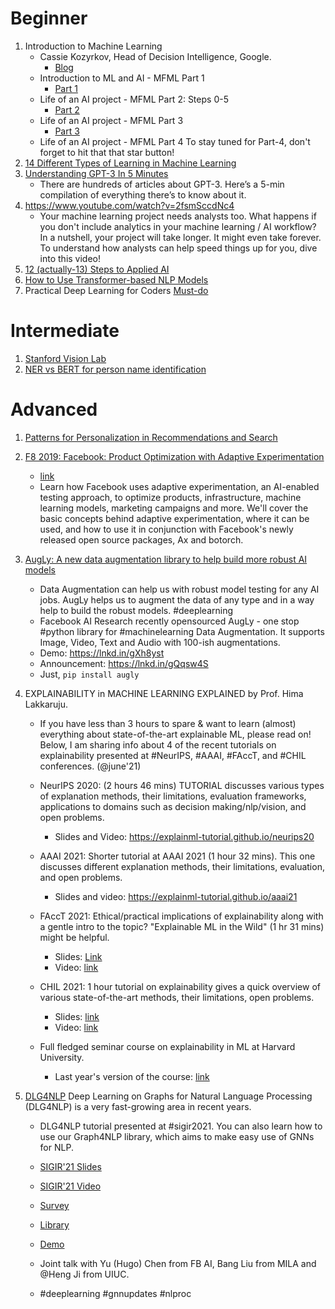 # Beginner 
1. Introduction to Machine Learning  
	- Cassie Kozyrkov, Head of Decision Intelligence, Google. 
		- [Blog](https://kozyrkov.medium.com/)
	- Introduction to ML and AI - MFML Part 1
		- [Part 1](https://www.youtube.com/watch?v=fgF6XzcK3jw)
	- Life of an AI project - MFML Part 2: Steps 0-5
		- [Part 2](https://www.youtube.com/watch?v=bk2i5AIz-us)
	- Life of an AI project - MFML Part 3 
		- [Part 3](https://www.youtube.com/watch?v=fwK5xKUwQbw)
	- Life of an AI project - MFML Part 4 
		To stay tuned for Part-4, don't forget to hit that that star button!
2. [14 Different Types of Learning in Machine Learning](https://machinelearningmastery.com/types-of-learning-in-machine-learning/)
3. [Understanding GPT-3 In 5 Minutes](https://towardsdatascience.com/understanding-gpt-3-in-5-minutes-7fe35c3a1e52)
	- There are hundreds of articles about GPT-3. Here’s a 5-min compilation of everything there’s to know about it.
4. https://www.youtube.com/watch?v=2fsmSccdNc4 
	- Your machine learning project needs analysts too. What happens if you don't include analytics in your machine learning / AI workflow? In a nutshell, your project will take longer. It might even take forever. To understand how analysts can help speed things up for you, dive into this video!
5. [12 (actually-13) Steps to Applied AI](https://medium.com/swlh/12-steps-to-applied-ai-2fdad7fdcdf3)
6. [How to Use Transformer-based NLP Models](https://towardsdatascience.com/how-to-use-transformer-based-nlp-models-a42adbc292e5)
7. Practical Deep Learning for Coders [Must-do](https://course.fast.ai/) 



# Intermediate 
1. [Stanford Vision Lab](http://vision.stanford.edu/teaching.html)
2. [NER vs BERT for person name identification](https://towardsdatascience.com/superior-person-name-recognition-with-pre-built-google-bert-e6215186eae0)

# Advanced
1. [Patterns for Personalization in Recommendations and Search](https://eugeneyan.com/writing/patterns-for-personalization/) 
2. [F8 2019: Facebook: Product Optimization with Adaptive Experimentation](https://www.youtube.com/watch?v=2c8YX0E8Qhw) 
	- [link](https://ax.dev/) 
	- Learn how Facebook uses adaptive experimentation, an AI-enabled testing approach, to optimize products, infrastructure, machine learning models, marketing campaigns and more. We'll cover the basic concepts behind adaptive experimentation, where it can be used, and how to use it in conjunction with Facebook's newly released open source packages, Ax and botorch.
3. [AugLy: A new data augmentation library to help build more robust AI models](https://machinelearningmastery.com/types-of-learning-in-machine-learning/)
	- Data Augmentation can help us with robust model testing for any AI jobs. AugLy helps us to augment the data of any type and in a way help to build the robust models. \#deeplearning
	- Facebook AI Research recently opensourced AugLy - one stop \#python library for \#machinelearning Data Augmentation. It supports Image, Video, Text and Audio with 100-ish augmentations.
	- Demo: https://lnkd.in/gXh8yst
	- Announcement: https://lnkd.in/gQqsw4S
	- Just, `pip install augly`
4. EXPLAINABILITY in MACHINE LEARNING EXPLAINED by Prof. Hima Lakkaruju.

	- If you have less than 3 hours to spare & want to learn (almost) everything about state-of-the-art explainable ML, please read on! Below, I am sharing info about 4 of the recent tutorials on explainability presented at #NeurIPS, #AAAI, #FAccT, and #CHIL conferences. (@june'21)

	- NeurIPS 2020: (2 hours 46 mins) TUTORIAL discusses various types of explanation methods, their limitations, evaluation frameworks, applications to domains such as decision making/nlp/vision, and open problems.
		- Slides and Video: https://explainml-tutorial.github.io/neurips20

	- AAAI 2021: Shorter tutorial at AAAI 2021 (1 hour 32 mins). This one discusses different explanation methods, their limitations, evaluation, and open problems.
		- Slides and video: https://explainml-tutorial.github.io/aaai21 

	- FAccT 2021: Ethical/practical implications of explainability along with a gentle intro to the topic? "Explainable ML in the Wild" (1 hr 31 mins) might be helpful.
		- Slides: [Link](https://docs.google.com/presentation/d/10a0PNKwoV3a1XChzvY-T1mWudtzUIZi3sCMzVwGSYfM/edit#slide=id.p)
		- Video: [link](https://www.youtube.com/watch?v=K6-ujR_67eY)

	- CHIL 2021: 1 hour tutorial on explainability gives a quick overview of various state-of-the-art methods, their limitations, open problems.
		- Slides: [link](https://drive.google.com/file/d/1xn2dCDAeEEhB_rex202KxMPqIPj31fZ4/view) 
		- Video: [link](https://www.chilconference.org/tutorial_T04.html)

	- Full fledged seminar course on explainability in ML at Harvard University. 
		- Last year's version of the course:  [link](https://interpretable-ml-class.github.io/])

5. [DLG4NLP](https://drive.google.com/file/d/1UYZ_dokzTPWR9GRE9we1b57IkkyReIT3/view?usp=sharing) Deep Learning on Graphs for Natural Language Processing (DLG4NLP) is a very fast-growing area in recent years.

	- DLG4NLP tutorial presented at #sigir2021. You can also learn how to use our Graph4NLP library, which aims to make easy use of GNNs for NLP.

	- [SIGIR'21 Slides](https://drive.google.com/file/d/1A9Gtzyan4tqFTgmNsNfwOkO4ELR77iNh/view?usp=sharing)
	- [SIGIR'21 Video](https://drive.google.com/file/d/1UYZ_dokzTPWR9GRE9we1b57IkkyReIT3/view?usp=sharing) 
	- [Survey](https://arxiv.org/abs/2106.06090) 
	- [Library](https://github.com/graph4ai/graph4nlp)
	- [Demo](https://github.com/graph4ai/graph4nlp_demo) 

	- Joint talk with Yu (Hugo) Chen from FB AI, Bang Liu from MILA and @Heng Ji from UIUC.

	- \#deeplearning \#gnnupdates \#nlproc
